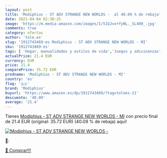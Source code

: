 ```yaml
---
layout: post
title: 'Modiphius - ST ADV STRANGE NEW WORLDS -  al 40.09 % de rebaja'
date: 2021-04-04 02:30:25
image: 'https://m.media-amazon.com/images/I/51GJvo+fyNL._SL400_.jpg'
comments: true
category: ofertas
author: 'tole.es'
slug: '1912743469-es Modiphius - ST ADV STRANGE NEW WORLDS - MI'
sku: '1912743469-es'
tags: [ 'Hogar, manualidades y estilos de vida','Juegos y adivinanzas','Libros','modiphius', ]
actualPrice: 21.4 EUR
currency: EUR
price: 21.4
comparePrice: 35.72 EUR
prodname: 'Modiphius - ST ADV STRANGE NEW WORLDS - MI'
country: 'es'
flag: '🇪🇸'
brand: 'Modiphius'
buyurl: 'https://www.amazon.es/dp/1912743469/?tag=tolees-21'
descuento: '40.09'
average: '21.4'
---
```


Tienes [Modiphius - ST ADV STRANGE NEW WORLDS - MI](https://www.amazon.es/dp/1912743469/?tag=tolees-21) con precio final de  21.4 EUR (original: 35.72 EUR) (40.09 %  de rebaja) aqui!

[![Modiphius - ST ADV STRANGE NEW WORLDS - ](https://m.media-amazon.com/images/I/51GJvo+fyNL._SL400_.jpg)](https://www.amazon.es/dp/1912743469/?tag=tolees-21)

🔎:


[🛒 Comprar!!!](https://www.amazon.es/dp/1912743469/?tag=tolees-21)
